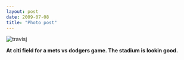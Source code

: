 ```yaml
---
layout: post
date: 2009-07-08
title: "Photo post"
---
```

![travisj](/images/22e9a3c0100b89cbdccfeb55b12e98119771b5783c850042ac70312e593eb0e1.jpg)

<b>At citi field for a mets vs dodgers game. The stadium is lookin good.</b>